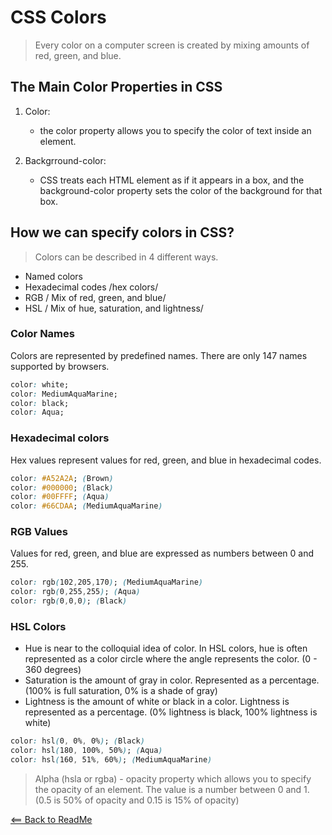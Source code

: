 # CSS Colors

> Every color on a computer screen is created by mixing amounts of red, green, and blue.

## The Main Color Properties in CSS

1. Color: 
    - the color property allows you to specify the color of text inside an element.

2. Backgrround-color:
    - CSS treats each HTML element as if it appears in a box, and the background-color property sets the color of the background for that box.

## How we can specify colors in CSS?

> Colors can be described in 4 different ways.

- Named colors
- Hexadecimal codes /hex colors/
- RGB / Mix of red, green, and blue/
- HSL / Mix of hue, saturation, and lightness/


### Color Names

Colors are represented by predefined names. There are only 147 names supported by browsers. 

```css
color: white;
color: MediumAquaMarine;
color: black;
color: Aqua;
```

### Hexadecimal colors

Hex values represent values for red, green, and blue in hexadecimal codes.

```css
color: #A52A2A; (Brown)
color: #000000; (Black)
color: #00FFFF; (Aqua)
color: #66CDAA; (MediumAquaMarine)
```
### RGB Values

Values for red, green, and blue are expressed as numbers between 0 and 255.

```css
color: rgb(102,205,170); (MediumAquaMarine)
color: rgb(0,255,255); (Aqua)
color: rgb(0,0,0); (Black)
```

### HSL Colors

- Hue is near to the colloquial idea of color. In HSL colors, hue is often represented as a color circle where the angle represents the color. (0 - 360 degrees)
- Saturation is the amount of gray in color. Represented as a percentage. (100% is full saturation, 0% is a shade of gray)
- Lightness is the amount of white or black in a color. Lightness is represented as a percentage. (0% lightness is black, 100% lightness is white)

```css
color: hsl(0, 0%, 0%); (Black)
color: hsl(180, 100%, 50%); (Aqua)
color: hsl(160, 51%, 60%); (MediumAquaMarine)
````

> Alpha (hsla or rgba) - opacity property which allows you to specify the opacity of an element. The value is a number between 0 and 1. (0.5 is 50% of opacity and 0.15 is 15% of opacity)  

[<== Back to ReadMe](../README.md)

